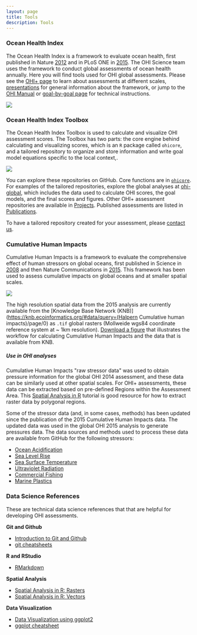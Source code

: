 ```yaml
---
layout: page
title: Tools
description: Tools
---
```


### Ocean Health Index 

The Ocean Health Index is a framework to evaluate ocean health, first published in Nature [2012](http://www.nature.com/nature/journal/v488/n7413/full/nature11397.html) and in PLoS ONE in [2015](http://journals.plos.org/plosone/article?id=10.1371/journal.pone.0117863). The OHI Science team uses the framework to conduct global assessments of ocean health annually. Here you will find tools used for OHI global assessments. Please see the [OHI+ page](/phases) to learn about assessments at different scales, [presentations](/resources/downloads) for general information about the framework, or jump to the [OHI Manual](/manual) or [goal-by-goal page](/goals) for technical instructions.


![](https://docs.google.com/drawings/d/1lDG36M2pBJ-7cQ4qwp2KB8lETIJtMjeqQPst20z8n6M/pub?w=576&h=96)

### Ocean Health Index Toolbox

The Ocean Health Index Toolbox is used to calculate and visualize OHI assessment scores. The Toolbox has two parts: the core engine behind calculating and visualizing scores, which is an `R` package called `ohicore`, and a tailored repository to organize and store information and write goal model equations specific to the local context,.

![](https://docs.google.com/drawings/d/1wGK68NRn5bmhZo_gC2A9sx-AcpIZHVp45ID5_HQKVJ0/pub?w=576&h=96)

You can explore these repositories on GitHub. Core functions are in  [`ohicore`](https://github.com/OHI-Science/ohicore).  For examples of the tailored repositories, explore the global analyses at [ohi-global](https://github.com/OHI-Science/ohi-global), which includes the data used to calculate OHI scores, the goal models, and the final scores and figures. Other OHI+ assessment repositories are available in [Projects](/projects/index.md). Published assessments are listed in [Publications](/resources/publications/index.md).

 To have a tailored repository created for your assessment, please [contact us](info@ohi-science.org).


### Cumulative Human Impacts

Cumulative Human Impacts is a framework to evaluate the comprehensive effect of human stressors on global oceans, first published in Science in [2008](http://www.sciencemag.org/content/319/5865/948.short) and then Nature Communications in [2015](http://www.nature.com/ncomms/2015/150714/ncomms8615/full/ncomms8615.html). This framework has been used to assess cumulative impacts on global oceans and at smaller spatial scales.

![](https://docs.google.com/drawings/d/1kfkfZ6wcRalYYsd5bzIcp7jk2B9TmQMnom1ySwUMVZQ/pub?w=576&h=96)

The high resolution spatial data from the 2015 analysis are currently available from the [Knowledge Base Network (KNB)](https://knb.ecoinformatics.org/#data/query=(Halpern Cumulative human impacts)/page/0) as `.tif` global rasters (Mollweide wgs84 coordinate reference system at ~ 1km resolution). [Download a figure](https://github.com/OHI-Science/ohi-science.github.io/raw/dev/assets/downloads/other/CHI_workflow.pdf) that illustrates the workflow for calculating Cumulative Human Impacts and the data that is available from KNB.


##### Use in OHI analyses
Cumulative Human Impacts "raw stressor data" was used to obtain pressure information for the global OHI 2014 assessment, and these data can be similarly used at other spatial scales. For OHI+ assessments, these data can be extracted based on pre-defined Regions within the Assessment Area. This [Spatial Analysis in R](https://cdn.rawgit.com/eco-data-science/spatial-analysis-R/master/intro_spatial_data_R.html) tutorial is good resource for how to extract raster data by polygonal regions.

Some of the stressor data (and, in some cases, methods) has been updated since the publication of the 2015 Cumulative Human Impacts data. The updated data was used in the global OHI 2015 analysis to generate pressures data. The data sources and methods used to process these data are available from GitHub for the following stressors:  

- [Ocean Acidification](https://github.com/OHI-Science/ohiprep/tree/master/globalprep/Pressures_OceanAcidification/v2015)  
- [Sea Level Rise](https://github.com/OHI-Science/ohiprep/tree/master/globalprep/Pressures_SeaLevelRise/v2015)  
- [Sea Surface Temperature](https://github.com/OHI-Science/ohiprep/tree/master/globalprep/Pressures_SST)  
- [Ultraviolet Radiation](https://github.com/OHI-Science/ohiprep/tree/master/globalprep/Pressures_UV)  
- [Commercial Fishing](https://github.com/OHI-Science/ohiprep/tree/master/globalprep/Pressures_fishing)  
- [Marine Plastics](https://github.com/OHI-Science/ohiprep/tree/master/globalprep/CW_pressure_trash)  


### Data Science References
These are technical data science references that that are helpful for developing OHI assessments.

**Git and Github**  
- [Introduction to Git and Github](https://github.com/eco-data-science/github-intro)  
- [git cheatsheets]()  <!---melanie can you save this in assets/downloads? --->

**R and RStudio**  
- [RMarkdown](https://github.com/eco-data-science/rmarkdown_R)   

**Spatial Analysis**  
- [Spatial Analysis in R: Rasters](https://github.com/eco-data-science/spatial-analysis-R)  
- [Spatial Analysis in R: Vectors](https://github.com/eco-data-science/spatial_analysis2_R)

**Data Visualization**  
- [Data Visualization using ggplot2](https://github.com/eco-data-science/VisualizingData)
- [ggplot cheatsheet](https://github.com/OHI-Science/ohi-science.github.io/raw/3c6babb40348e62b322abadad086ece565411adf/assets/downloads/other/ggmapCheatsheet.pdf)
